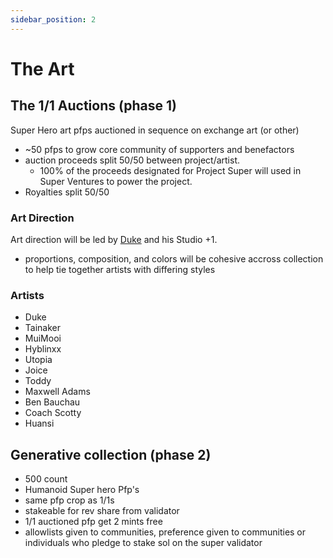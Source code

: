 ```yaml
---
sidebar_position: 2
---
```


# The Art

## The 1/1 Auctions (phase 1)

Super Hero art pfps auctioned in sequence on exchange art (or other)

- ~50 pfps to grow core community of supporters and benefactors
- auction proceeds split 50/50 between project/artist.
  - 100% of the proceeds designated for Project Super will used in Super Ventures to power the project.
- Royalties split 50/50

### Art Direction

Art direction will be led by [Duke](https://twitter.com/lateduke) and his Studio +1.

- proportions, composition, and colors will be cohesive accross collection to help tie together artists with differing styles

### Artists

- Duke
- Tainaker
- MuiMooi
- Hyblinxx
- Utopia
- Joice
- Toddy
- Maxwell Adams
- Ben Bauchau
- Coach Scotty
- Huansi

## Generative collection (phase 2)

- 500 count
- Humanoid Super hero Pfp's
- same pfp crop as 1/1s
- stakeable for rev share from validator
- 1/1 auctioned pfp get 2 mints free
- allowlists given to communities, preference given to communities or individuals who pledge to stake sol on the super validator
